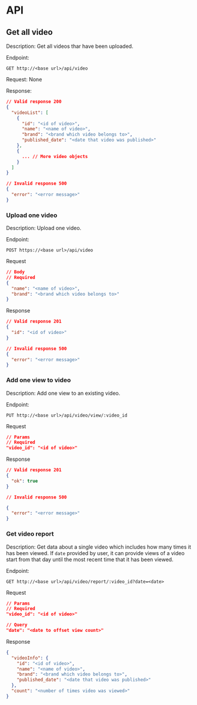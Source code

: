 # API

## Get all video

Description: Get all videos thar have been uploaded.

Endpoint:

```text
GET http://<base url>/api/video
```

Request: None

Response:
```json
// Valid response 200
{
  "videoList": [
    {
      "id": "<id of video>",
      "name": "<name of video>",
      "brand": "<brand which video belongs to>",
      "published_date": "<date that video was published>"
    },
    {
      ... // More video objects
    }
  ]
}

// Invalid response 500
{
  "error": "<error message>"
}
```

### Upload one video

Description: Upload one video.

Endpoint:

```text
POST https://<base url>/api/video
```

Request

```json
// Body
// Required
{
  "name": "<name of video>",
  "brand": "<brand which video belongs to>"
}
```

Response

```json
// Valid response 201
{
  "id": "<id of video>"
}

// Invalid response 500
{
  "error": "<error message>"
}
```

### Add one view to video

Description: Add one view to an existing video.

Endpoint:

```text
PUT http://<base url>/api/video/view/:video_id
```

Request

```json
// Params
// Required
"video_id": "<id of video>" 
```

Response

```json
// Valid response 201
{
  "ok": true
}

// Invalid response 500

{
  "error": "<error message>"
}
```

### Get video report

Description: Get data about a single video which includes how many times it has been viewed. If `date` provided by user, it can provide views of a video start from that day until the most recent time that it has been viewed.

Endpoint:

```text
GET http://<base url>/api/video/report/:video_id?date=<date>
```

Request

```json
// Params
// Required
"video_id": "<id of video>"

// Query
"date": "<date to offset view count>"
```

Response

```json
{
  "videoInfo": {
    "id": "<id of video>",
    "name": "<name of video>",
    "brand": "<brand which video belongs to>",
    "published_date": "<date that video was published>"
  },
  "count": "<number of times video was viewed>"
}
```